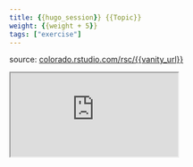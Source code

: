 ```yaml
---
title: {{hugo_session}} {{Topic}}
weight: {{weight + 5}}
tags: ["exercise"]
---
```


source: <a href="https://colorado.rstudio.com/rsc/{{vanity_url}}" target="_blank">colorado.rstudio.com/rsc/{{vanity_url}}</a>

<script src="/js/iframeResizer.min.js" type="text/javascript"></script>

<div class="responsive-container-rmarkdown">

  <div class="animated-r-wrapper">
    <div class="animated-r-vertical">
      <div class="animated-r-circle"></div>
    </div>
    <div class="animated-r-diagonal"></div>
  </div>

  <iframe id="rmd_iframe"
    src="https://colorado.rstudio.com/rsc/{{vanity_url}}" 
    gesture="media"  allowfullscreen
    scrolling="yes">
  </iframe>
</div>

<!-- <script>
  iFrameResize({ checkOrigin: 'https://colorado.rstudio.com/rsc/' , log: true }, '#rmd_iframe')
</script> -->



